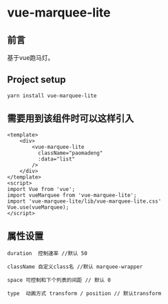 # vue-marquee-lite


## 前言

基于vue跑马灯。

## Project setup
```
yarn install vue-marquee-lite
```

## 需要用到该组件时可以这样引入
```
<template>
    <div>
        <vue-marquee-lite
          className="paomadeng"
          :data="list"
        />
    </div>
</template>
<script>
import Vue from 'vue';
import vueMarquee from 'vue-marquee-lite';
import 'vue-marquee-lite/lib/vue-marquee-lite.css'
Vue.use(vueMarquee);
</script>

```

## 属性设置
```
duration  控制速率 //默认 50

className 自定义class名 //默认 marquee-wrapper

space 可控制和下个列表的间距 // 默认 0

type  动画方式 transform / position // 默认transform

```